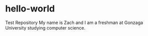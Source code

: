 # hello-world
Test Repository
My name is Zach and I am a freshman at Gonzaga University studying computer science. 
